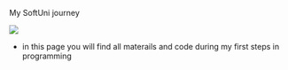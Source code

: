My SoftUni journey  

![](https://upload.wikimedia.org/wikipedia/commons/thumb/archive/7/76/20171030100647%21Logo_Software_University_%28SoftUni%29_-_blue.png/120px-Logo_Software_University_%28SoftUni%29_-_blue.png)

* in this page you will find all materails and code during my first steps in programming  
